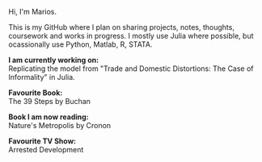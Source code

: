 Hi, I'm Marios.

This is my GitHub where I plan on sharing projects, notes, thoughts, coursework and works in progress. I mostly use Julia where possible, but ocassionally use Python, Matlab, R, STATA. 

**I am currently working on:**  
Replicating the model from "Trade and Domestic Distortions: The Case of Informality" in Julia. 

**Favourite Book:**  
The 39 Steps by Buchan

**Book I am now reading:**  
Nature's Metropolis by Cronon 

**Favourite TV Show:**  
Arrested Development
<!--
-->
